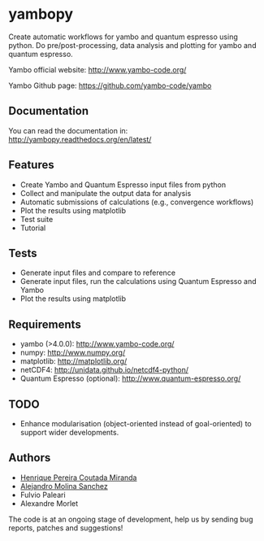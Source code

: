 yambopy
=======

Create automatic workflows for yambo and quantum espresso using python.
Do pre/post-processing, data analysis and plotting for yambo and quantum espresso.

Yambo official website: http://www.yambo-code.org/ 

Yambo Github page: https://github.com/yambo-code/yambo

Documentation
-------------
You can read the documentation in:
http://yambopy.readthedocs.org/en/latest/

Features
--------
- Create Yambo and Quantum Espresso input files from python
- Collect and manipulate the output data for analysis
- Automatic submissions of calculations (e.g., convergence workflows)
- Plot the results using matplotlib
- Test suite
- Tutorial

Tests
------
- Generate input files and compare to reference
- Generate input files, run the calculations using Quantum Espresso and Yambo
- Plot the results using matplotlib

Requirements
------------
- yambo (>4.0.0): http://www.yambo-code.org/
- numpy: http://www.numpy.org/
- matplotlib: http://matplotlib.org/
- netCDF4: http://unidata.github.io/netcdf4-python/
- Quantum Espresso (optional): http://www.quantum-espresso.org/

TODO
----
- Enhance modularisation (object-oriented instead of goal-oriented) to support wider developments.

Authors
------
- [Henrique Pereira Coutada Miranda](http://henriquemiranda.github.io/)
- [Alejandro Molina Sanchez](http://alexmoratalla.github.io/)
- Fulvio Paleari
- Alexandre Morlet

The code is at an ongoing stage of development, help us by sending bug reports, patches and suggestions!
